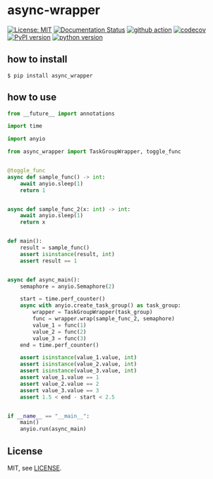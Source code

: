 # async-wrapper

[![License: MIT](https://img.shields.io/badge/License-MIT-yellow.svg)](https://opensource.org/licenses/MIT)
[![Documentation Status](https://readthedocs.org/projects/async-wrapper/badge/?version=latest)](https://async-wrapper.readthedocs.io/en/latest/?badge=latest)
[![github action](https://github.com/phi-friday/async-wrapper/actions/workflows/check.yaml/badge.svg?event=push&branch=main)](#)
[![codecov](https://codecov.io/gh/phi-friday/async-wrapper/branch/main/graph/badge.svg?token=R1RAQ5F0YD)](https://codecov.io/gh/phi-friday/async-wrapper)
[![PyPI version](https://badge.fury.io/py/async-wrapper.svg)](https://badge.fury.io/py/async-wrapper)
[![python version](https://img.shields.io/pypi/pyversions/async_wrapper.svg)](#)

## how to install
```shell
$ pip install async_wrapper
```

## how to use
```python
from __future__ import annotations

import time

import anyio

from async_wrapper import TaskGroupWrapper, toggle_func


@toggle_func
async def sample_func() -> int:
    await anyio.sleep(1)
    return 1


async def sample_func_2(x: int) -> int:
    await anyio.sleep(1)
    return x


def main():
    result = sample_func()
    assert isinstance(result, int)
    assert result == 1


async def async_main():
    semaphore = anyio.Semaphore(2)

    start = time.perf_counter()
    async with anyio.create_task_group() as task_group:
        wrapper = TaskGroupWrapper(task_group)
        func = wrapper.wrap(sample_func_2, semaphore)
        value_1 = func(1)
        value_2 = func(2)
        value_3 = func(3)
    end = time.perf_counter()

    assert isinstance(value_1.value, int)
    assert isinstance(value_2.value, int)
    assert isinstance(value_3.value, int)
    assert value_1.value == 1
    assert value_2.value == 2
    assert value_3.value == 3
    assert 1.5 < end - start < 2.5


if __name__ == "__main__":
    main()
    anyio.run(async_main)
```

## License

MIT, see [LICENSE](https://github.com/phi-friday/async-wrapper/blob/main/LICENSE).
